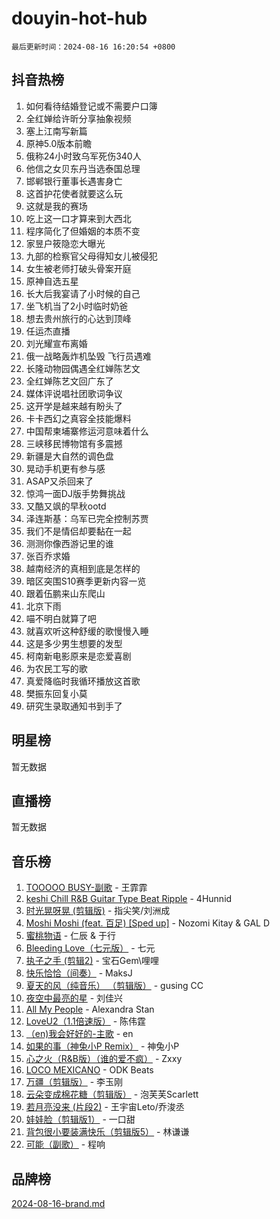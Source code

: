 # douyin-hot-hub

`最后更新时间：2024-08-16 16:20:54 +0800`

## 抖音热榜

1. 如何看待结婚登记或不需要户口簿
1. 全红婵给许昕分享抽象视频
1. 塞上江南写新篇
1. 原神5.0版本前瞻
1. 俄称24小时致乌军死伤340人
1. 他信之女贝东丹当选泰国总理
1. 邯郸银行董事长遇害身亡
1. 这首护花使者就要这么玩
1. 这就是我的赛场
1. 吃上这一口才算来到大西北
1. 程序简化了但婚姻的本质不变
1. 家昱户筱隐恋大曝光
1. 九部的检察官父母得知女儿被侵犯
1. 女生被老师打破头骨案开庭
1. 原神自选五星
1. 长大后我宴请了小时候的自己
1. 坐飞机当了2小时临时奶爸
1. 想去贵州旅行的心达到顶峰
1. 任运杰直播
1. 刘光耀宣布离婚
1. 俄一战略轰炸机坠毁 飞行员遇难
1. 长隆动物园偶遇全红婵陈艺文
1. 全红婵陈艺文回广东了
1. 媒体评说唱社团歌词争议
1. 这开学是越来越有盼头了
1. 卡卡西幻之真容全技能爆料
1. 中国帮柬埔寨修运河意味着什么
1. 三峡移民博物馆有多震撼
1. 新疆是大自然的调色盘
1. 晃动手机更有参与感
1. ASAP又杀回来了
1. 惊鸿一面DJ版手势舞挑战
1. 又酷又飒的早秋ootd
1. 泽连斯基：乌军已完全控制苏贾
1. 我们不是情侣却要黏在一起
1. 测测你像西游记里的谁
1. 张百乔求婚
1. 越南经济的真相到底是怎样的
1. 暗区突围S10赛季更新内容一览
1. 跟着伍鹏来山东爬山
1. 北京下雨
1. 喵不明白就算了吧
1. 就喜欢听这种舒缓的歌慢慢入睡
1. 这是多少男生想要的发型
1. 柯南新电影原来是恋爱喜剧
1. 为农民工写的歌
1. 真爱降临时我循环播放这首歌
1. 樊振东回复小莫
1. 研究生录取通知书到手了

## 明星榜

暂无数据

## 直播榜

暂无数据

## 音乐榜

1. [TOOOOO BUSY-副歌](https://sf5-hl-cdn-tos.douyinstatic.com/obj/tos-cn-ve-2774/o0fmjGZetNDjSM5EimFs2QlzBg30YgByJMRQrC) - 王霏霏
1. [keshi Chill R&B Guitar Type Beat Ripple](https://sf3-cdn-tos.douyinstatic.com/obj/tos-cn-ve-2774/okQIfmitAB3HpgZQo0YCEFEACcDhQngn0fkFIC) - 4Hunnid
1. [时光晃呀晃 (剪辑版)](https://sf3-cdn-tos.douyinstatic.com/obj/tos-cn-ve-2774/o8ACeQem3gwI1x3GIYGAfKG0LJebKFRJDwRwyW) - 指尖笑/刘洲成
1. [Moshi Moshi (feat. 百足) [Sped up]](https://sf5-hl-cdn-tos.douyinstatic.com/obj/tos-cn-ve-2774/ocCPFQcXJLeroaIdQLIGAoeeYM3OAUYGDguHXz) - Nozomi Kitay & GAL D
1. [蜜桃物语](https://sf5-hl-cdn-tos.douyinstatic.com/obj/tos-cn-ve-2774/oIhOSCZtIACtYU4XQkngiW9kCBfVD1Fz9IYeqL) - 仁辰 & 于行
1. [Bleeding Love（七元版）](https://sf5-hl-cdn-tos.douyinstatic.com/obj/tos-cn-ve-2774/oEgC9eZFHQ1MfSRnrfkzFp8AayDWqAQMABBgUs) - 七元
1. [执子之手 (剪辑2)](https://sf5-hl-cdn-tos.douyinstatic.com/obj/tos-cn-ve-2774/oUoZLQjCc31XzqsBnBQUNgeKtYPBcgbFDwtfcu) - 宝石Gem\哩哩
1. [快乐恰恰（间奏）](https://sf3-cdn-tos.douyinstatic.com/obj/tos-cn-ve-2774/oMesum3HvWQXJxuMFeVYzf54o2QzH5aEBPOCAn) - MaksJ
1. [夏天的风（纯音乐） （剪辑版）](https://sf5-hl-cdn-tos.douyinstatic.com/obj/tos-cn-ve-2774/oUzLjBZZFQAoNRmGokEeD5zfQCObp6UeFAnTa6) - gusing CC
1. [夜空中最亮的星](https://sf3-cdn-tos.douyinstatic.com/obj/tos-cn-ve-2774/o4IfgGwqqnFeXEMGaS8JBzJAdayAaCeoxqbjCD) - 刘佳兴
1. [All My People](https://sf5-hl-cdn-tos.douyinstatic.com/obj/tos-cn-ve-2774/c7773e6b7c3f4bd9b26cd85b0cfa4eff) - Alexandra Stan
1. [LoveU2（1.1倍速版）](https://sf5-hl-cdn-tos.douyinstatic.com/obj/tos-cn-ve-2774/oQMeDffLaEmgMwgCOEMAFCI6INzoFPgWdD0rsa) - 陈伟霆
1. [（en)我会好好的-主歌](https://sf3-cdn-tos.douyinstatic.com/obj/tos-cn-ve-2774/oUrYpIdrvCbA8m8yAZjbMWjUkL6tiinWMkBTs) - en
1. [如果的事（神兔小P Remix）](https://sf3-cdn-tos.douyinstatic.com/obj/tos-cn-ve-2774/okHtAffz3g4ZB0BMQn9iC9BC6AciI3xCmgQTqt) - 神兔小P
1. [心之火（R&B版）（谁的爱不疯）](https://sf5-hl-cdn-tos.douyinstatic.com/obj/tos-cn-ve-2774/okemkEDaIBBE3OosftCgMxlFkLQZRw37t36ZQv) - Zxxy
1. [LOCO MEXICANO](https://sf5-hl-cdn-tos.douyinstatic.com/obj/tos-cn-ve-2774/owxVoxJorA4ILBfsMAjU6t7O1xW9w0tS7EYzh6) - ODK Beats
1. [万疆（剪辑版）](https://sf3-cdn-tos.douyinstatic.com/obj/tos-cn-ve-2774/ooG7oVgFlDTelKCjCsTTobQvbdtj1BBQXnfZd8) - 李玉刚
1. [云朵变成棉花糖（剪辑版）](https://sf5-hl-cdn-tos.douyinstatic.com/obj/tos-cn-ve-2774/o8LC84GQLALFfXeyJmh8KE61byVQYMMeAZLfEI) - 泡芙芙Scarlett
1. [若月亮没来 (片段2)](https://sf5-hl-cdn-tos.douyinstatic.com/obj/tos-cn-ve-2774/ocQavLLjkCOeDxGyYeIMGgNAIwJ0QXE1Ve3Fzv) - 王宇宙Leto/乔浚丞
1. [娃娃脸（剪辑版1）](https://sf3-cdn-tos.douyinstatic.com/obj/tos-cn-ve-2774/oIimSCgQoNUePTAZ1Ba7TeADY4KetGYsVFeaaB) - 一口甜
1. [背包很小要装满快乐（剪辑版5）](https://sf3-cdn-tos.douyinstatic.com/obj/tos-cn-ve-2774/oUqSJIiBjw2pxsBAiQRmkbZGJrlGCMBPpIW90) - 林谦谦
1. [可能（副歌）](https://sf3-cdn-tos.douyinstatic.com/obj/tos-cn-ve-2774/cde1731888894259b333569393c2fb51) - 程响

## 品牌榜

[2024-08-16-brand.md](2024-08-16-brand.md)
